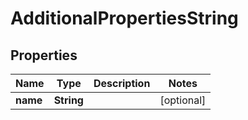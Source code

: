 

# AdditionalPropertiesString

## Properties

Name | Type | Description | Notes
------------ | ------------- | ------------- | -------------
**name** | **String** |  |  [optional]



